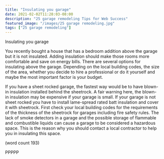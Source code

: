 ```yaml
---
title: "Insulating you garage"
date: 2021-02-02T11:28:03-08:00
description: "25 garage remodeling Tips for Web Success"
featured_image: "/images/25 garage remodeling.jpg"
tags: ["25 garage remodeling"]
---
```


Insulating you garage


You recently bought a house that has a bedroom addition above the 
garage but it is not insulated. Adding insulation should make those 
rooms more comfortable and save on energy bills. There are several 
options for insulating above the garage.  Depending on the local 
building codes, the size of the area, whether you decide to hire a 
professional or do it yourself and maybe the most important 
factor is your budget.

If you have a sheet rocked garage, the fastest way would be to have 
blown-in insulation installed behind the sheetrock. A fair warning
here, the blown-in insulation may be expensive if your garage 
is small. If your garage is not sheet rocked you have to install 
lame-spread rated batt insulation and cover it with sheetrock. First check 
your local building codes for the requirements of  the thickness of the
sheetrock for garages including fire safety rules. The lack of smoke detectors in 
a garage and the possible storage of flammable and combustible 
liquids can cause a garage to be considered a hazardous space. This is 
the reason why you should contact a local contractor to help you
in insulating this space.

(word count 193)

PPPPP

